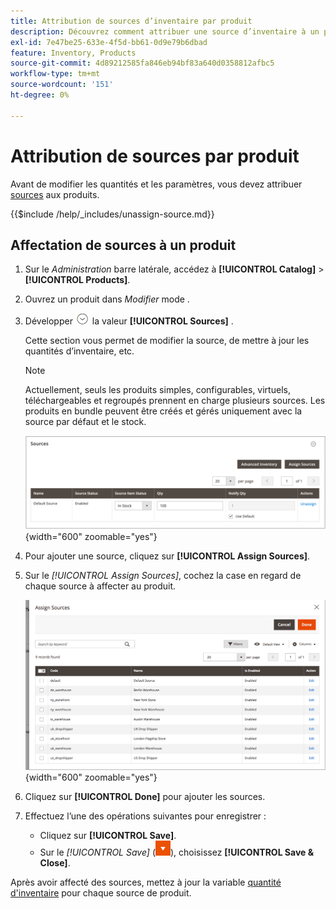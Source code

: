 ```yaml
---
title: Attribution de sources d’inventaire par produit
description: Découvrez comment attribuer une source d’inventaire à un produit.
exl-id: 7e47be25-633e-4f5d-bb61-0d9e79b6dbad
feature: Inventory, Products
source-git-commit: 4d89212585fa846eb94bf83a640d0358812afbc5
workflow-type: tm+mt
source-wordcount: '151'
ht-degree: 0%

---
```


# Attribution de sources par produit

Avant de modifier les quantités et les paramètres, vous devez attribuer [sources](sources-manage.md) aux produits.

{{$include /help/_includes/unassign-source.md}}

## Affectation de sources à un produit

1. Sur le _Administration_ barre latérale, accédez à **[!UICONTROL Catalog]** > **[!UICONTROL Products]**.

1. Ouvrez un produit dans _Modifier_ mode .

1. Développer ![Sélecteur d’extension](../assets/icon-display-expand.png) la valeur **[!UICONTROL Sources]** .

   Cette section vous permet de modifier la source, de mettre à jour les quantités d’inventaire, etc.

   >[!NOTE]
   >
   >Actuellement, seuls les produits simples, configurables, virtuels, téléchargeables et regroupés prennent en charge plusieurs sources. Les produits en bundle peuvent être créés et gérés uniquement avec la source par défaut et le stock.

   ![Section Sources de produit](assets/inventory-product-sources-before.png){width="600" zoomable="yes"}

1. Pour ajouter une source, cliquez sur **[!UICONTROL Assign Sources]**.

1. Sur le _[!UICONTROL Assign Sources]_, cochez la case en regard de chaque source à affecter au produit.

   ![Produit : affectez des sources](assets/inventory-product-assign-sources.png){width="600" zoomable="yes"}

1. Cliquez sur **[!UICONTROL Done]** pour ajouter les sources.

1. Effectuez l’une des opérations suivantes pour enregistrer :

   - Cliquez sur **[!UICONTROL Save]**.
   - Sur le _[!UICONTROL Save]_ (![flèche de menu](../assets/icon-menu-down-arrow-red.png)), choisissez **[!UICONTROL Save & Close]**.

Après avoir affecté des sources, mettez à jour la variable [quantité d&#39;inventaire](quantities-assign-per-product.md) pour chaque source de produit.
